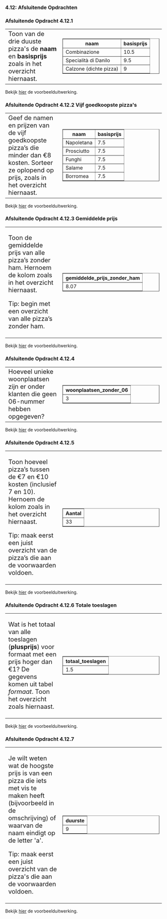 ### 4.12: Afsluitende Opdrachten


### Afsluitende Opdracht 4.12.1

<table width="100%"><tr><td style="text-align:left; vertical-align:top; font-size:1.25rem;" width="35%">
Toon van de drie duuste pizza's de <b>naam</b> en <b>basisprijs</b> zoals in het overzicht hiernaast.
</td><td width="65%">
<table border="1" cellpadding="4" cellspacing="0">
  <thead>
    <tr>
      <th>naam</th>
      <th>basisprijs</th>
    </tr>
  </thead>
  <tbody>
    <tr><td>Combinazione</td><td>10.5</td></tr>
    <tr><td>Specialità di Danilo</td><td>9.5</td></tr>
    <tr><td>Calzone (dichte pizza)</td><td>9</td></tr>
  </tbody>
</table>


</td></tr></table>




<p>Bekijk <a href="https://rweeda.github.io/PythonIA/docs/IA_sql_oplossingen.html#opgave4121" target="_blank">hier</a> de voorbeelduitwerking.</p>
<!-- ANTWOORD:
<pre><code class="language-sql">
SELECT naam, formaatcode, basisprijs
FROM pizza
ORDER BY basisprijs DESC
LIMIT 3;
</code></pre>
-->

### Afsluitende Opdracht 4.12.2 Vijf goedkoopste pizza's
<table width="100%"><tr><td style="text-align:left; vertical-align:top; font-size:1.25rem;" width="35%">
Geef de namen en prijzen van de vijf goedkoopste pizza’s die minder dan €8 kosten. Sorteer ze oplopend op prijs, zoals in het overzicht hiernaast.
</td><td width="65%">
<table border="1" cellpadding="4" cellspacing="0">
  <thead>
    <tr>
      <th>naam</th>
      <th>basisprijs</th>
    </tr>
  </thead>
  <tbody>
    <tr><td>Napoletana</td><td>7.5</td></tr>
    <tr><td>Prosciutto</td><td>7.5</td></tr>
    <tr><td>Funghi</td><td>7.5</td></tr>
    <tr><td>Salame</td><td>7.5</td></tr>
    <tr><td>Borromea</td><td>7.5</td></tr>
  </tbody>
</table>


</td></tr></table>




<p>Bekijk <a href="https://rweeda.github.io/PythonIA/docs/IA_sql_oplossingen.html#opgave4122" target="_blank">hier</a> de voorbeelduitwerking.</p>

<!--
SELECT naam, basisprijs
FROM pizza
WHERE basisprijs < 8
ORDER BY basisprijs DESC
LIMIT 5;
-->


### Afsluitende Opdracht 4.12.3 Gemiddelde prijs
<table width="100%"><tr><td style="text-align:left; vertical-align:top; font-size:1.25rem;" width="35%">
<p>Toon de gemiddelde prijs van alle pizza’s zonder ham. Hernoem de kolom zoals in het overzicht hiernaast.</p>
<p>Tip: begin met een overzicht van alle pizza’s zonder ham.</p>
</td><td width="65%">
  <table border="1">
    <tr>
      <th>gemiddelde_prijs_zonder_ham</th>
    </tr>
    <tr>
      <td>8.07</td>
    </tr>
  </table>

</td></tr></table>




<p>Bekijk <a href="https://rweeda.github.io/PythonIA/docs/IA_sql_oplossingen.html#opgave4123" target="_blank">hier</a> de voorbeelduitwerking.</p>

<!--
SELECT avg(basisprijs) AS gemiddelde_prijs_zonder_ham
From pizza
WHERE omschrijving NOT LIKE '%ham%';

-->

### Afsluitende Opdracht 4.12.4
<table width="100%"><tr><td style="text-align:left; vertical-align:top; font-size:1.25rem;" width="35%">
Hoeveel unieke woonplaatsen zijn er onder klanten die geen 06-nummer hebben opgegeven?
</td><td width="65%">
<table border="1" cellpadding="4" cellspacing="0">
  <thead>
    <tr>
      <th>woonplaatsen_zonder_06</th>
    </tr>
  </thead>
  <tbody>
    <tr><td>3</td></tr>
  </tbody>
</table>


</td></tr></table>




<p>Bekijk <a href="https://rweeda.github.io/PythonIA/docs/IA_sql_oplossingen.html#opgave4124" target="_blank">hier</a> de voorbeelduitwerking.</p>

<!--

SELECT COUNT(DISTINCT woonplaats) AS woonplaatsen_zonder_06
FROM klant
WHERE telefoon NOT LIKE '06%';

-->


### Afsluitende Opdracht 4.12.5
<table width="100%"><tr><td style="text-align:left; vertical-align:top; font-size:1.25rem;" width="35%">
<p>Toon hoeveel pizza’s tussen de €7 en €10 kosten (inclusief 7 en 10). Hernoem de kolom zoals in het overzicht hiernaast.</p>
<p>Tip: maak eerst een juist overzicht van de pizza’s die aan de voorwaarden voldoen.</p>

</td><td width="65%">
  <table border="1">
    <tr>
      <th>Aantal</th>
    </tr>
    <tr>
      <td>33</td>
    </tr>
  </table>

</td></tr></table>




<p>Bekijk <a href="https://rweeda.github.io/PythonIA/docs/IA_sql_oplossingen.html#opgave4125" target="_blank">hier</a> de voorbeelduitwerking.</p>

<!--

SELECT COUNT(pizzacode) AS aantal
FROM pizza
WHERE basisprijs >= 7 AND basisprijs <= 10;

-->


### Afsluitende Opdracht 4.12.6 Totale toeslagen
<table width="100%"><tr><td style="text-align:left; vertical-align:top; font-size:1.25rem;" width="35%">
<p>Wat is het totaal van alle toeslagen (<b>plusprijs</b>) voor formaat met een prijs hoger dan €1? De gegevens komen uit tabel <i>formaat</i>. Toon het overzicht zoals hiernaast.</p>
</td><td width="65%">
<table border="1" cellpadding="4" cellspacing="0">
  <thead>
    <tr>
      <th>totaal_toeslagen</th>
    </tr>
  </thead>
  <tbody>
    <tr><td>1.5</td></tr>
  </tbody>
</table>


</td></tr></table>




<p>Bekijk <a href="https://rweeda.github.io/PythonIA/docs/IA_sql_oplossingen.html#opgave4126" target="_blank">hier</a> de voorbeelduitwerking.</p>

<!--

SELECT SUM(plusprijs) AS totaal_toeslagen
FROM formaat
WHERE plusprijs > 1;

-->


### Afsluitende Opdracht 4.12.7
<table width="100%"><tr><td style="text-align:left; vertical-align:top; font-size:1.25rem;" width="35%">
<p>Je wilt weten wat de hoogste prijs is van een pizza die iets met vis te maken heeft (bijvoorbeeld in de omschrijving) of waarvan de naam eindigt op de letter 'a'.</p>
<p>Tip: maak eerst een juist overzicht van de pizza's die aan de voorwaarden voldoen.</p>
</td><td width="65%">
<table border="1">
    <tr>
      <th>duurste</th>
    </tr>
    <tr>
      <td>9</td>
    </tr>
  </table>

</td></tr></table>




<p>Bekijk <a href="https://rweeda.github.io/PythonIA/docs/IA_sql_oplossingen.html#opgave4127" target="_blank">hier</a> de voorbeelduitwerking.</p>

<!--
SELECT max(basisprijs) AS duurste
FROM pizza
WHERE omschrijving LIKE "%vis%" OR naam LIKE "%a";

-->
